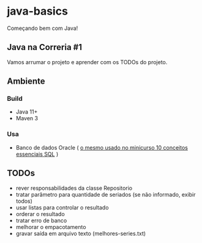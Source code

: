 # java-basics

Começando bem com Java! 

## Java na Correria #1

Vamos arrumar o projeto e aprender com os TODOs do projeto.

## Ambiente

### Build

* Java 11+
* Maven 3

### Usa

* Banco de dados Oracle ( [o mesmo usado no minicurso 10 conceitos essenciais SQL](https://youtu.be/UREn4do_l4U) ) 

## TODOs

* rever responsabilidades da classe Repositorio 
* tratar parâmetro para quantidade de seriados (se não informado, exibir todos)
* usar listas para controlar o resultado 
* orderar o resultado 
* tratar erro de banco 
* melhorar o empacotamento 
* gravar saída em arquivo texto (melhores-series.txt) 
